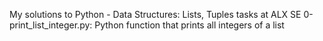 My solutions to Python - Data Structures: Lists, Tuples tasks at ALX SE
0-print_list_integer.py: Python function that prints all integers of a list
